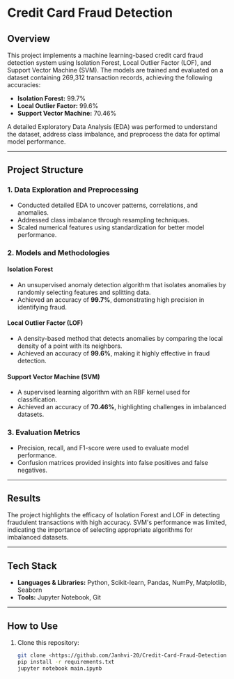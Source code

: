 # Credit Card Fraud Detection

## Overview  
This project implements a machine learning-based credit card fraud detection system using Isolation Forest, Local Outlier Factor (LOF), and Support Vector Machine (SVM). The models are trained and evaluated on a dataset containing 269,312 transaction records, achieving the following accuracies:  
- **Isolation Forest:** 99.7%  
- **Local Outlier Factor:** 99.6%  
- **Support Vector Machine:** 70.46%  

A detailed Exploratory Data Analysis (EDA) was performed to understand the dataset, address class imbalance, and preprocess the data for optimal model performance.

---

## Project Structure  
### 1. **Data Exploration and Preprocessing**  
- Conducted detailed EDA to uncover patterns, correlations, and anomalies.  
- Addressed class imbalance through resampling techniques.  
- Scaled numerical features using standardization for better model performance.  

### 2. **Models and Methodologies**  
#### Isolation Forest  
- An unsupervised anomaly detection algorithm that isolates anomalies by randomly selecting features and splitting data.  
- Achieved an accuracy of **99.7%**, demonstrating high precision in identifying fraud.  

#### Local Outlier Factor (LOF)  
- A density-based method that detects anomalies by comparing the local density of a point with its neighbors.  
- Achieved an accuracy of **99.6%**, making it highly effective in fraud detection.  

#### Support Vector Machine (SVM)  
- A supervised learning algorithm with an RBF kernel used for classification.  
- Achieved an accuracy of **70.46%**, highlighting challenges in imbalanced datasets.  

### 3. **Evaluation Metrics**  
- Precision, recall, and F1-score were used to evaluate model performance.  
- Confusion matrices provided insights into false positives and false negatives.

---

## Results  
The project highlights the efficacy of Isolation Forest and LOF in detecting fraudulent transactions with high accuracy. SVM's performance was limited, indicating the importance of selecting appropriate algorithms for imbalanced datasets.

---

## Tech Stack  
- **Languages & Libraries:** Python, Scikit-learn, Pandas, NumPy, Matplotlib, Seaborn  
- **Tools:** Jupyter Notebook, Git  

---

## How to Use  
1. Clone this repository:  
   ```bash
   git clone <https://github.com/Janhvi-20/Credit-Card-Fraud-Detection>
   pip install -r requirements.txt
   jupyter notebook main.ipynb

